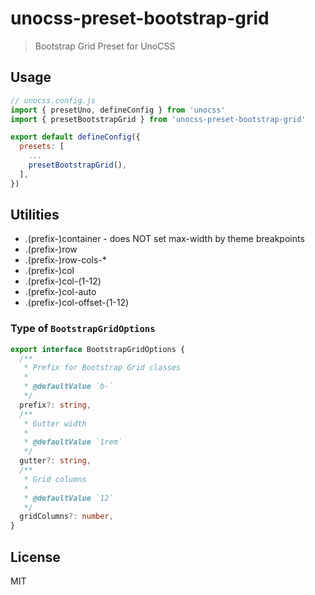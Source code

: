 # unocss-preset-bootstrap-grid

> Bootstrap Grid Preset for UnoCSS
## Usage

```js
// unocss.config.js
import { presetUno, defineConfig } from 'unocss'
import { presetBootstrapGrid } from 'unocss-preset-bootstrap-grid'

export default defineConfig({
  presets: [
    ...
    presetBootstrapGrid(),
  ],
})
```

## Utilities

* .(prefix-)container - does NOT set max-width by theme breakpoints
* .(prefix-)row
* .(prefix-)row-cols-*
* .(prefix-)col
* .(prefix-)col-(1-12)
* .(prefix-)col-auto
* .(prefix-)col-offset-(1-12)

### Type of `BootstrapGridOptions`

```ts
export interface BootstrapGridOptions {
  /**
   * Prefix for Bootstrap Grid classes
   *
   * @defaultValue `b-`
   */
  prefix?: string,
  /**
   * Gutter width
   *
   * @defaultValue `1rem`
   */
  gutter?: string,
  /**
   * Grid columns
   *
   * @defaultValue `12`
   */
  gridColumns?: number,
}
```

## License

MIT
